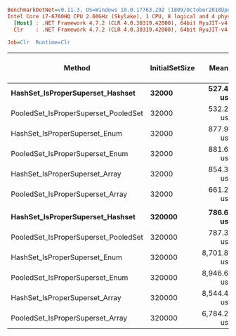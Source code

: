 ``` ini

BenchmarkDotNet=v0.11.3, OS=Windows 10.0.17763.292 (1809/October2018Update/Redstone5)
Intel Core i7-6700HQ CPU 2.60GHz (Skylake), 1 CPU, 8 logical and 4 physical cores
  [Host] : .NET Framework 4.7.2 (CLR 4.0.30319.42000), 64bit RyuJIT-v4.7.3324.0
  Clr    : .NET Framework 4.7.2 (CLR 4.0.30319.42000), 64bit RyuJIT-v4.7.3324.0

Job=Clr  Runtime=Clr  

```
|                               Method | InitialSetSize |       Mean |     Error |    StdDev | Ratio | RatioSD | Gen 0/1k Op | Gen 1/1k Op | Gen 2/1k Op | Allocated Memory/Op |
|------------------------------------- |--------------- |-----------:|----------:|----------:|------:|--------:|------------:|------------:|------------:|--------------------:|
|     **HashSet_IsProperSuperset_Hashset** |          **32000** |   **527.4 us** |  **7.527 us** |  **6.285 us** |  **1.00** |    **0.00** |           **-** |           **-** |           **-** |                **48 B** |
| PooledSet_IsProperSuperset_PooledSet |          32000 |   532.2 us |  6.035 us |  5.350 us |  1.01 |    0.01 |           - |           - |           - |                48 B |
|        HashSet_IsProperSuperset_Enum |          32000 |   877.9 us |  8.771 us |  8.205 us |  1.66 |    0.03 |           - |           - |           - |                48 B |
|      PooledSet_IsProperSuperset_Enum |          32000 |   881.6 us | 11.157 us |  9.891 us |  1.67 |    0.03 |           - |           - |           - |                48 B |
|       HashSet_IsProperSuperset_Array |          32000 |   854.3 us |  7.063 us |  6.607 us |  1.62 |    0.02 |           - |           - |           - |                40 B |
|     PooledSet_IsProperSuperset_Array |          32000 |   661.2 us |  6.705 us |  6.272 us |  1.25 |    0.02 |           - |           - |           - |                   - |
|                                      |                |            |           |           |       |         |             |             |             |                     |
|     **HashSet_IsProperSuperset_Hashset** |         **320000** |   **786.6 us** |  **6.578 us** |  **6.153 us** |  **1.00** |    **0.00** |           **-** |           **-** |           **-** |                **48 B** |
| PooledSet_IsProperSuperset_PooledSet |         320000 |   787.3 us |  6.250 us |  5.846 us |  1.00 |    0.01 |           - |           - |           - |                48 B |
|        HashSet_IsProperSuperset_Enum |         320000 | 8,701.8 us | 90.271 us | 84.439 us | 11.06 |    0.13 |           - |           - |           - |                   - |
|      PooledSet_IsProperSuperset_Enum |         320000 | 8,946.6 us | 93.322 us | 87.293 us | 11.37 |    0.15 |           - |           - |           - |                   - |
|       HashSet_IsProperSuperset_Array |         320000 | 8,544.4 us | 74.377 us | 69.572 us | 10.86 |    0.12 |           - |           - |           - |                   - |
|     PooledSet_IsProperSuperset_Array |         320000 | 6,784.2 us | 60.631 us | 56.714 us |  8.63 |    0.12 |           - |           - |           - |                   - |
